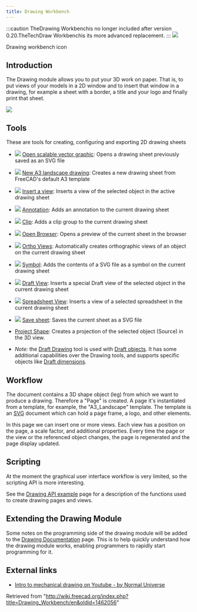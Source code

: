 ```yaml
---
title: Drawing Workbench
---
```


:::caution
TheDrawing Workbenchis no longer included after version 0.20.TheTechDraw Workbenchis its more advanced replacement.
:::
![](/images/Workbench_Drawing.svg)

Drawing workbench icon

## Introduction

The Drawing module allows you to put your 3D work on paper. That is, to put views of your models in a 2D window and to insert that window in a drawing, for example a sheet with a border, a title and your logo and finally print that sheet.

![](/images/Drawing_extraction.png)

## Tools

These are tools for creating, configuring and exporting 2D drawing sheets

- ![](/images/Drawing_New.png) [Open scalable vector graphic](/Drawing_Open_SVG "Drawing Open SVG"): Opens a drawing sheet previously saved as an SVG file

- ![](/images/Drawing_Landscape_A3.png) [New A3 landscape drawing](/Drawing_Landscape_A3 "Drawing Landscape A3"): Creates a new drawing sheet from FreeCAD's default A3 template

- ![](/images/Drawing_View.png) [Insert a view](/Drawing_View "Drawing View"): Inserts a view of the selected object in the active drawing sheet

- ![](/images/Drawing_Annotation.png) [Annotation](/Drawing_Annotation "Drawing Annotation"): Adds an annotation to the current drawing sheet

- ![](/images/Drawing_Clip.png) [Clip](/Drawing_Clip "Drawing Clip"): Adds a clip group to the current drawing sheet

- ![](/images/Drawing_Openbrowser.png) [Open Browser](/Drawing_Openbrowser "Drawing Openbrowser"): Opens a preview of the current sheet in the browser

- ![](/images/Drawing_Orthoviews.png) [Ortho Views](/Drawing_Orthoviews "Drawing Orthoviews"): Automatically creates orthographic views of an object on the current drawing sheet

- ![](/images/Drawing_Symbol.png) [Symbol](/Drawing_Symbol "Drawing Symbol"): Adds the contents of a SVG file as a symbol on the current drawing sheet

- ![](/images/Drawing_DraftView.png) [Draft View](/Draft_Drawing "Draft Drawing"): Inserts a special Draft view of the selected object in the current drawing sheet

- ![](/images/Drawing_SpreadsheetView.png) [Spreadsheet View](/Drawing_SpreadsheetView "Drawing SpreadsheetView"): Inserts a view of a selected spreadsheet in the current drawing sheet

- ![](/images/Drawing_Save.png) [Save sheet](/Drawing_Save "Drawing Save"): Saves the current sheet as a SVG file

* [Project Shape](/Drawing_ProjectShape "Drawing ProjectShape"): Creates a projection of the selected object (Source) in the 3D view.

* _Note:_ the [Draft Drawing](/Draft_Drawing "Draft Drawing") tool is used with [Draft objects](/Draft_Workbench "Draft Workbench"). It has some additional capabilities over the Drawing tools, and supports specific objects like [Draft dimensions](/Draft_Dimension "Draft Dimension").

## Workflow

The document contains a 3D shape object (leg) from which we want to produce a drawing. Therefore a "Page" is created. A page it's instantiated from a template, for example, the "A3_Landscape" template. The template is an [SVG](/SVG "SVG") document which can hold a page frame, a logo, and other elements.

In this page we can insert one or more views. Each view has a position on the page, a scale factor, and additional properties. Every time the page or the view or the referenced object changes, the page is regenerated and the page display updated.

## Scripting

At the moment the graphical user interface workflow is very limited, so the scripting API is more interesting.

See the [Drawing API example](/Drawing_API_example "Drawing API example") page for a description of the functions used to create drawing pages and views.

## Extending the Drawing Module

Some notes on the programming side of the drawing module will be added to the [Drawing Documentation](/Drawing_Documentation "Drawing Documentation") page. This is to help quickly understand how the drawing module works, enabling programmers to rapidly start programming for it.

## External links

- [Intro to mechanical drawing on Youtube - by Normal Universe](https://www.youtube.com/watch?v=1Hm5Zyjmjac)

Retrieved from "<http://wiki.freecad.org/index.php?title=Drawing_Workbench/en&oldid=1462056>"
